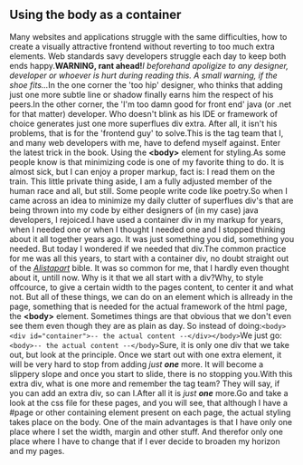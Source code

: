 <article><h2>Using the body as a container</h2>Many websites and applications struggle with the same difficulties, how to create a visually attractive frontend without reverting to too much extra elements. Web standards savy developers struggle each day to keep both ends happy.<strong>WARNING, rant ahead!</strong><em>I beforehand apoligize to any designer, developer  or whoever is hurt during reading this. A small warning, if the shoe fits...</em><!--more-->In the one corner the 'too hip' designer, who thinks that adding just one more subtle line or shadow finally earns him the respect of his peers.In the other corner, the 'I'm too damn good for front end' java (or .net for that matter) developer. Who doesn't blink as his IDE or framework of choice generates just one more superflues div extra. After all, it isn't his problems, that is for the 'frontend guy' to solve.This is the tag team that I, and many web developers with me, have to defend myself against. Enter the latest trick in the book. Using the <strong>&lt;body&gt;</strong> element for styling.As some people know is that minimizing code is one of my favorite thing to do. It is almost sick, but I can enjoy a proper markup, fact is: I read them on the train. This little private thing aside, I am a fully adjusted member of the human race and all, but still. Some people write code like poetry.So when I came across an idea to minimize my daily clutter of superflues div's that are being thrown into my code by either designers of (in my case) java developers, I rejoiced.I have used a container div in my markup for years, when I needed one or when I thought I needed one  and I stopped thinking about  it all together years ago. It was just something you did, something you needed. But today I wondered if we needed that div.The common practice for me was all this years, to start with a container div, no doubt straight out of the <a href="http://www.alistapart.com" title="a site for people who make sites."><em>Alistapart</em></a> bible. It was so common for me, that I hardly even thought about it, untill now. Why is it that we all start with a div?Why, to style offcource, to give a certain width to the pages content, to center it and what not. But all of these things, we can do on an element which is allready in the page, something that is needed for the actual framework of the html page, the <strong>&lt;body&gt;</strong> element. Sometimes things are that obvious that we don't even see them even though they are as plain as day. So instead of doing:<code>&#60;body&#62;&#60;div id="container"&#62;-- the actual content --&#60;/div&#62;&#60;/body&#62;</code>We just go:<code>&#60;body&#62;-- the actual content --&#60;/body&#62;</code>Sure, it is only one div that we take out, but look at the principle. Once we start out with one extra element, it will be very hard to stop from adding <em>just <strong>one</strong></em> more. It will become a slippery slope and once you start to slide, there is no stopping you.With this extra div, what is one more and remember the tag team? They will say, if you can add an extra div, so can I.After all it is <em>just <strong>one</strong></em> more.Go and take a look at the css file for these pages, and you will see, that although I have a #page or other containing element present on each page, the actual styling takes place on the body. One of the main advantages is that I have only one place where I set the width, margin and other stuff. And therefor only one place where I have to change that if I ever decide to broaden my horizon and my pages.</article>